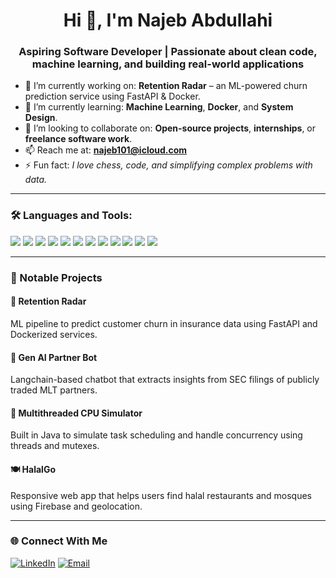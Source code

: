 <h1 align="center">Hi 👋, I'm Najeb Abdullahi</h1>
<h3 align="center">Aspiring Software Developer | Passionate about clean code, machine learning, and building real-world applications</h3>

- 🔭 I’m currently working on: **Retention Radar** – an ML-powered churn prediction service using FastAPI & Docker.
- 🌱 I’m currently learning: **Machine Learning**, **Docker**, and **System Design**.
- 👯 I’m looking to collaborate on: **Open-source projects**, **internships**, or **freelance software work**.
- 📫 Reach me at: **najeb101@icloud.com**
- ⚡ Fun fact: *I love chess, code, and simplifying complex problems with data.*

---

### 🛠️ Languages and Tools:
<p>
  <!-- Languages -->
  <img src="https://img.shields.io/badge/Java-007396?style=for-the-badge&logo=java&logoColor=white"/>
  <img src="https://img.shields.io/badge/Python-3776AB?style=for-the-badge&logo=python&logoColor=white"/>
  <img src="https://img.shields.io/badge/SQL-003B57?style=for-the-badge&logo=postgresql&logoColor=white"/>
  <img src="https://img.shields.io/badge/PowerShell-5391FE?style=for-the-badge&logo=powershell&logoColor=white"/>
  <img src="https://img.shields.io/badge/HTML5-E34F26?style=for-the-badge&logo=html5&logoColor=white"/>
  <img src="https://img.shields.io/badge/CSS3-1572B6?style=for-the-badge&logo=css3&logoColor=white"/>
  <img src="https://img.shields.io/badge/Bash-4EAA25?style=for-the-badge&logo=gnu-bash&logoColor=white"/>
  <img src="https://img.shields.io/badge/C/C++-00599C?style=for-the-badge&logo=c%2B%2B&logoColor=white"/>

  <!-- Tools & Frameworks -->
  <img src="https://img.shields.io/badge/SpringBoot-6DB33F?style=for-the-badge&logo=springboot&logoColor=white"/>
  <img src="https://img.shields.io/badge/Git-F05032?style=for-the-badge&logo=git&logoColor=white"/>
  <img src="https://img.shields.io/badge/AWS-232F3E?style=for-the-badge&logo=amazonaws&logoColor=white"/>
  <img src="https://img.shields.io/badge/MongoDB-47A248?style=for-the-badge&logo=mongodb&logoColor=white"/>
</p>

---


### 🚀 Notable Projects

#### 🧠 Retention Radar
ML pipeline to predict customer churn in insurance data using FastAPI and Dockerized services.

#### 🤖 Gen AI Partner Bot
Langchain-based chatbot that extracts insights from SEC filings of publicly traded MLT partners.

#### 🔧 Multithreaded CPU Simulator
Built in Java to simulate task scheduling and handle concurrency using threads and mutexes.

#### 🍽️ HalalGo
Responsive web app that helps users find halal restaurants and mosques using Firebase and geolocation.

---

### 🌐 Connect With Me

[![LinkedIn](https://img.shields.io/badge/LinkedIn-blue?style=for-the-badge&logo=linkedin&logoColor=white)](https://linkedin.com/in/najeb-abdullahi)
[![Email](https://img.shields.io/badge/Email-najeb101@icloud.com-blue?style=for-the-badge&logo=gmail&logoColor=white)](mailto:najeb101@icloud.com)
